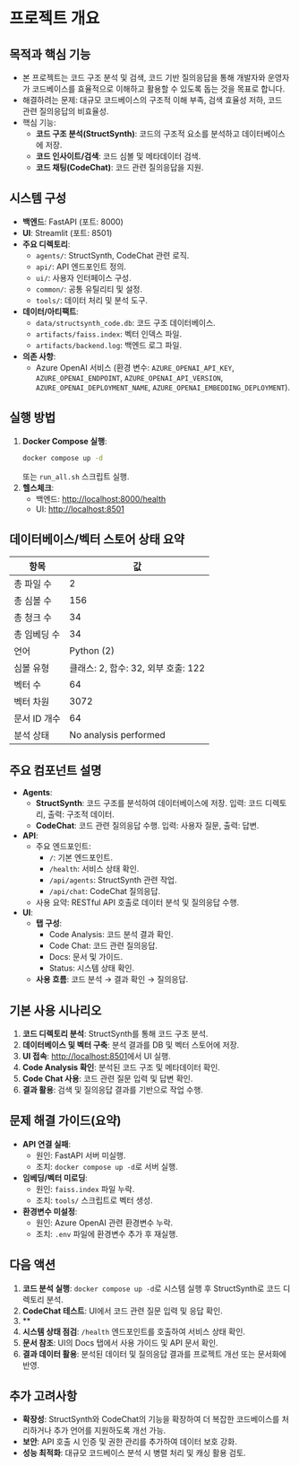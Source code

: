 # 프로젝트 개요

## 목적과 핵심 기능
- 본 프로젝트는 코드 구조 분석 및 검색, 코드 기반 질의응답을 통해 개발자와 운영자가 코드베이스를 효율적으로 이해하고 활용할 수 있도록 돕는 것을 목표로 합니다.
- 해결하려는 문제: 대규모 코드베이스의 구조적 이해 부족, 검색 효율성 저하, 코드 관련 질의응답의 비효율성.
- 핵심 기능:
  - **코드 구조 분석(StructSynth)**: 코드의 구조적 요소를 분석하고 데이터베이스에 저장.
  - **코드 인사이트/검색**: 코드 심볼 및 메타데이터 검색.
  - **코드 채팅(CodeChat)**: 코드 관련 질의응답을 지원.

## 시스템 구성
- **백엔드**: FastAPI (포트: 8000)
- **UI**: Streamlit (포트: 8501)
- **주요 디렉토리**:
  - `agents/`: StructSynth, CodeChat 관련 로직.
  - `api/`: API 엔드포인트 정의.
  - `ui/`: 사용자 인터페이스 구성.
  - `common/`: 공통 유틸리티 및 설정.
  - `tools/`: 데이터 처리 및 분석 도구.
- **데이터/아티팩트**:
  - `data/structsynth_code.db`: 코드 구조 데이터베이스.
  - `artifacts/faiss.index`: 벡터 인덱스 파일.
  - `artifacts/backend.log`: 백엔드 로그 파일.
- **의존 사항**:
  - Azure OpenAI 서비스 (환경 변수: `AZURE_OPENAI_API_KEY`, `AZURE_OPENAI_ENDPOINT`, `AZURE_OPENAI_API_VERSION`, `AZURE_OPENAI_DEPLOYMENT_NAME`, `AZURE_OPENAI_EMBEDDING_DEPLOYMENT`).

## 실행 방법
1. **Docker Compose 실행**:
   ```bash
   docker compose up -d
   ```
   또는 `run_all.sh` 스크립트 실행.
2. **헬스체크**:
   - 백엔드: [http://localhost:8000/health](http://localhost:8000/health)
   - UI: [http://localhost:8501](http://localhost:8501)

## 데이터베이스/벡터 스토어 상태 요약
| 항목                | 값          |
|---------------------|-------------|
| 총 파일 수          | 2           |
| 총 심볼 수          | 156         |
| 총 청크 수          | 34          |
| 총 임베딩 수        | 34          |
| 언어                | Python (2)  |
| 심볼 유형           | 클래스: 2, 함수: 32, 외부 호출: 122 |
| 벡터 수             | 64          |
| 벡터 차원           | 3072        |
| 문서 ID 개수        | 64          |
| 분석 상태           | No analysis performed |

## 주요 컴포넌트 설명
- **Agents**:
  - **StructSynth**: 코드 구조를 분석하여 데이터베이스에 저장. 입력: 코드 디렉토리, 출력: 구조적 데이터.
  - **CodeChat**: 코드 관련 질의응답 수행. 입력: 사용자 질문, 출력: 답변.
- **API**:
  - 주요 엔드포인트:
    - `/`: 기본 엔드포인트.
    - `/health`: 서비스 상태 확인.
    - `/api/agents`: StructSynth 관련 작업.
    - `/api/chat`: CodeChat 질의응답.
  - 사용 요약: RESTful API 호출로 데이터 분석 및 질의응답 수행.
- **UI**:
  - **탭 구성**:
    - Code Analysis: 코드 분석 결과 확인.
    - Code Chat: 코드 관련 질의응답.
    - Docs: 문서 및 가이드.
    - Status: 시스템 상태 확인.
  - **사용 흐름**: 코드 분석 → 결과 확인 → 질의응답.

## 기본 사용 시나리오
1. **코드 디렉토리 분석**: StructSynth를 통해 코드 구조 분석.
2. **데이터베이스 및 벡터 구축**: 분석 결과를 DB 및 벡터 스토어에 저장.
3. **UI 접속**: [http://localhost:8501](http://localhost:8501)에서 UI 실행.
4. **Code Analysis 확인**: 분석된 코드 구조 및 메타데이터 확인.
5. **Code Chat 사용**: 코드 관련 질문 입력 및 답변 확인.
6. **결과 활용**: 검색 및 질의응답 결과를 기반으로 작업 수행.

## 문제 해결 가이드(요약)
- **API 연결 실패**:
  - 원인: FastAPI 서버 미실행.
  - 조치: `docker compose up -d`로 서버 실행.
- **임베딩/벡터 미로딩**:
  - 원인: `faiss.index` 파일 누락.
  - 조치: `tools/` 스크립트로 벡터 생성.
- **환경변수 미설정**:
  - 원인: Azure OpenAI 관련 환경변수 누락.
  - 조치: `.env` 파일에 환경변수 추가 후 재실행.

## 다음 액션
1. **코드 분석 실행**: `docker compose up -d`로 시스템 실행 후 StructSynth로 코드 디렉토리 분석.
2. **CodeChat 테스트**: UI에서 코드 관련 질문 입력 및 응답 확인.
3. **
4. **시스템 상태 점검**: `/health` 엔드포인트를 호출하여 서비스 상태 확인.  
5. **문서 참조**: UI의 Docs 탭에서 사용 가이드 및 API 문서 확인.  
6. **결과 데이터 활용**: 분석된 데이터 및 질의응답 결과를 프로젝트 개선 또는 문서화에 반영.  

## 추가 고려사항
- **확장성**: StructSynth와 CodeChat의 기능을 확장하여 더 복잡한 코드베이스를 처리하거나 추가 언어를 지원하도록 개선 가능.  
- **보안**: API 호출 시 인증 및 권한 관리를 추가하여 데이터 보호 강화.  
- **성능 최적화**: 대규모 코드베이스 분석 시 병렬 처리 및 캐싱 활용 검토.